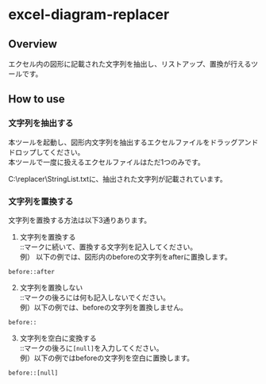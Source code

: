# excel-diagram-replacer
## Overview 
エクセル内の図形に記載された文字列を抽出し、リストアップ、置換が行えるツールです。  

## How to use  
### 文字列を抽出する
本ツールを起動し、図形内文字列を抽出するエクセルファイルをドラッグアンドドロップしてください。  
本ツールで一度に扱えるエクセルファイルはただ1つのみです。  

C:\replacer\StringList.txtに、抽出された文字列が記載されています。  

### 文字列を置換する  
文字列を置換する方法は以下3通りあります。  
1. 文字列を置換する  
::マークに続いて、置換する文字列を記入してください。  
例） 以下の例では、図形内のbeforeの文字列をafterに置換します。  
```
before::after  
```

2. 文字列を置換しない  
::マークの後ろには何も記入しないでください。  
例）以下の例では、beforeの文字列を置換しません。  
```
before::
```  

3. 文字列を空白に変換する  
::マークの後ろに`[null]`を入力してください。  
例）以下の例ではbeforeの文字列を空白に置換します。  
```
before::[null]
```  